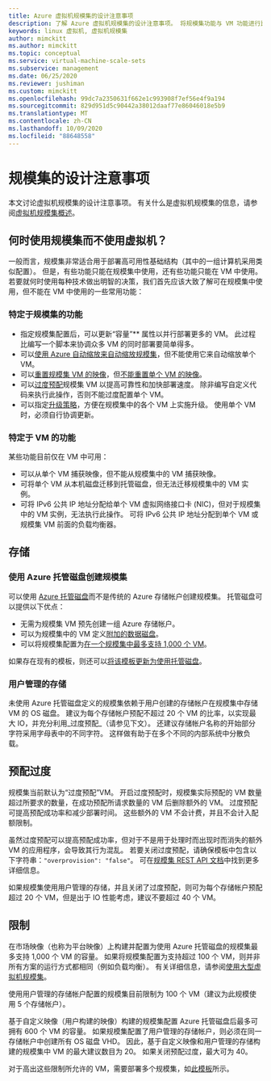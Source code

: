 ```yaml
---
title: Azure 虚拟机规模集的设计注意事项
description: 了解 Azure 虚拟机规模集的设计注意事项。 将规模集功能与 VM 功能进行比较。
keywords: linux 虚拟机, 虚拟机规模集
author: mimckitt
ms.author: mimckitt
ms.topic: conceptual
ms.service: virtual-machine-scale-sets
ms.subservice: management
ms.date: 06/25/2020
ms.reviewer: jushiman
ms.custom: mimckitt
ms.openlocfilehash: 99dc7a2350631f662e1c993908f7ef56e4f9a194
ms.sourcegitcommit: 829d951d5c90442a38012daaf77e86046018e5b9
ms.translationtype: MT
ms.contentlocale: zh-CN
ms.lasthandoff: 10/09/2020
ms.locfileid: "88648558"
---
```

# <a name="design-considerations-for-scale-sets"></a>规模集的设计注意事项
本文讨论虚拟机规模集的设计注意事项。 有关什么是虚拟机规模集的信息，请参阅[虚拟机规模集概述](./overview.md)。

## <a name="when-to-use-scale-sets-instead-of-virtual-machines"></a>何时使用规模集而不使用虚拟机？
一般而言，规模集非常适合用于部署高可用性基础结构（其中的一组计算机采用类似配置）。 但是，有些功能只能在规模集中使用，还有些功能只能在 VM 中使用。 若要就何时使用每种技术做出明智的决策，我们首先应该大致了解可在规模集中使用，但不能在 VM 中使用的一些常用功能：

### <a name="scale-set-specific-features"></a>特定于规模集的功能

- 指定规模集配置后，可以更新“容量”** 属性以并行部署更多的 VM。 此过程比编写一个脚本来协调众多 VM 的同时部署要简单得多。
- 可以[使用 Azure 自动缩放来自动缩放规模集](./virtual-machine-scale-sets-autoscale-overview.md)，但不能使用它来自动缩放单个 VM。
- 可以[重置规模集 VM 的映像](/rest/api/compute/virtualmachinescalesets/reimage)，但[不能重置单个 VM 的映像](/rest/api/compute/virtualmachines)。
- 可以[过度预配](#overprovisioning)规模集 VM 以提高可靠性和加快部署速度。 除非编写自定义代码来执行此操作，否则不能过度配置单个 VM。
- 可以指定[升级策略](./virtual-machine-scale-sets-upgrade-scale-set.md)，方便在规模集中的各个 VM 上实施升级。 使用单个 VM 时，必须自行协调更新。

### <a name="vm-specific-features"></a>特定于 VM 的功能

某些功能目前仅在 VM 中可用：

- 可以从单个 VM 捕获映像，但不能从规模集中的 VM 捕获映像。
- 可将单个 VM 从本机磁盘迁移到托管磁盘，但无法迁移规模集中的 VM 实例。
- 可将 IPv6 公共 IP 地址分配给单个 VM 虚拟网络接口卡 (NIC)，但对于规模集中的 VM 实例，无法执行此操作。 可将 IPv6 公共 IP 地址分配到单个 VM 或规模集 VM 前面的负载均衡器。

## <a name="storage"></a>存储

### <a name="scale-sets-with-azure-managed-disks"></a>使用 Azure 托管磁盘创建规模集
可以使用 [Azure 托管磁盘](../virtual-machines/managed-disks-overview.md)而不是传统的 Azure 存储帐户创建规模集。 托管磁盘可以提供以下优点：
- 无需为规模集 VM 预先创建一组 Azure 存储帐户。
- 可以为规模集中的 VM 定义[附加的数据磁盘](virtual-machine-scale-sets-attached-disks.md)。
- 可以将规模集配置为[在一个规模集中最多支持 1,000 个 VM](virtual-machine-scale-sets-placement-groups.md)。 

如果存在现有的模板，则还可以[将该模板更新为使用托管磁盘](virtual-machine-scale-sets-convert-template-to-md.md)。

### <a name="user-managed-storage"></a>用户管理的存储
未使用 Azure 托管磁盘定义的规模集依赖于用户创建的存储帐户在规模集中存储 VM 的 OS 磁盘。 建议为每个存储帐户预配不超过 20 个 VM 的比率，以实现最大 IO，并充分利用_过度预配_（请参见下文）。 还建议存储帐户名称的开始部分字符采用字母表中的不同字符。 这样做有助于在多个不同的内部系统中分散负载。 


## <a name="overprovisioning"></a>预配过度
规模集当前默认为“过度预配”VM。 开启过度预配时，规模集实际预配的 VM 数量超过所要求的数量，在成功预配所请求数量的 VM 后删除额外的 VM。 过度预配可提高预配成功率和减少部署时间。 这些额外的 VM 不会计费，并且不会计入配额限制。

虽然过度预配可以提高预配成功率，但对于不是用于处理时而出现时而消失的额外 VM 的应用程序，会导致其行为混乱。 若要关闭过度预配，请确保模板中包含以下字符串：`"overprovision": "false"`。 可在[规模集 REST API 文档](/rest/api/virtualmachinescalesets/create-or-update-a-set)中找到更多详细信息。

如果规模集使用用户管理的存储，并且关闭了过度预配，则可为每个存储帐户预配超过 20 个 VM，但是出于 IO 性能考虑，建议不要超过 40 个 VM。 

## <a name="limits"></a>限制
在市场映像（也称为平台映像）上构建并配置为使用 Azure 托管磁盘的规模集最多支持 1,000 个 VM 的容量。 如果将规模集配置为支持超过 100 个 VM，则并非所有方案的运行方式都相同（例如负载均衡）。 有关详细信息，请参阅[使用大型虚拟机规模集](virtual-machine-scale-sets-placement-groups.md)。 

使用用户管理的存储帐户配置的规模集目前限制为 100 个 VM（建议为此规模使用 5 个存储帐户）。

基于自定义映像（用户构建的映像）构建的规模集配置 Azure 托管磁盘后最多可拥有 600 个 VM 的容量。 如果规模集配置了用户管理的存储帐户，则必须在同一存储帐户中创建所有 OS 磁盘 VHD。 因此，基于自定义映像和用户管理的存储构建的规模集中 VM 的最大建议数目为 20。 如果关闭预配过度，最大可为 40。

对于高出这些限制所允许的 VM，需要部署多个规模集，如[此模板](https://github.com/Azure/azure-quickstart-templates/tree/master/301-custom-images-at-scale)所示。
